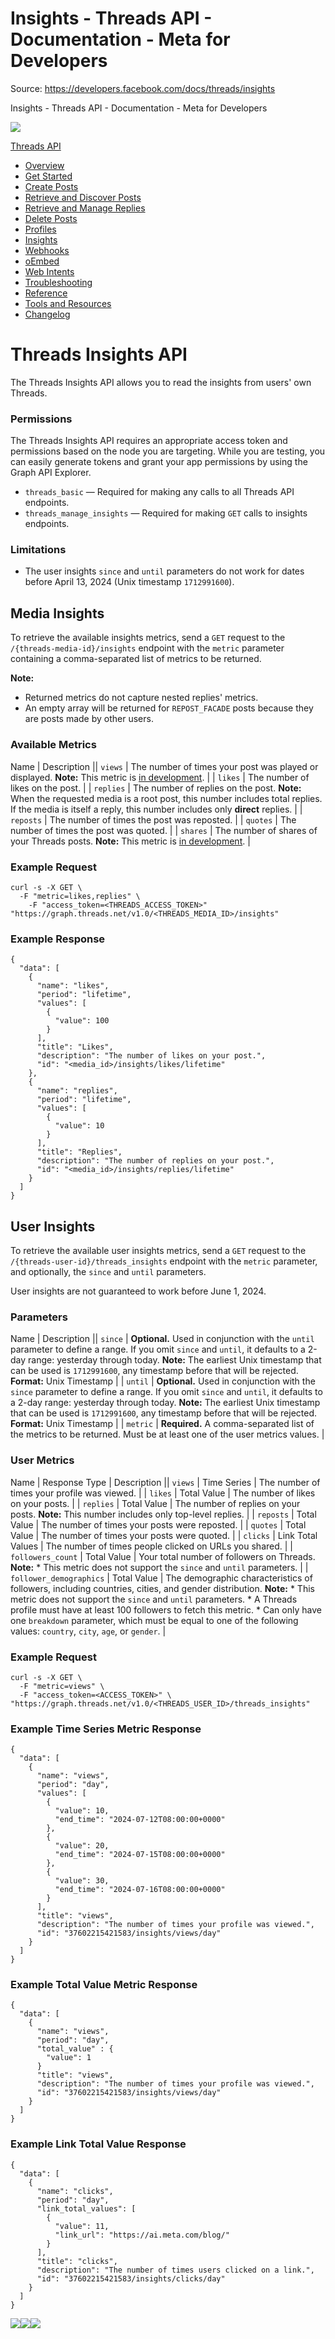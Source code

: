 # Insights - Threads API - Documentation - Meta for Developers

Source: https://developers.facebook.com/docs/threads/insights

Insights - Threads API - Documentation - Meta for Developers

![](https://facebook.com/security/hsts-pixel.gif)

[Threads API](.md)

* [Overview](overview.md)
* [Get Started](get-started.md)
* [Create Posts](create-posts.md)
* [Retrieve and Discover Posts](retrieve-and-discover-posts.md)
* [Retrieve and Manage Replies](retrieve-and-manage-replies.md)
* [Delete Posts](posts/delete-posts.md)
* [Profiles](threads-profiles.md)
* [Insights](insights.md)
* [Webhooks](webhooks.md)
* [oEmbed](tools-and-resources/embed-a-threads-post.md)
* [Web Intents](threads-web-intents.md)
* [Troubleshooting](troubleshooting.md)
* [Reference](reference.md)
* [Tools and Resources](tools-and-resources.md)
* [Changelog](changelog.md)

# Threads Insights API

The Threads Insights API allows you to read the insights from users' own Threads.

### Permissions

The Threads Insights API requires an appropriate access token and permissions based on the node you are targeting. While you are testing, you can easily generate tokens and grant your app permissions by using the Graph API Explorer.

* `threads_basic` — Required for making any calls to all Threads API endpoints.
* `threads_manage_insights` — Required for making `GET` calls to insights endpoints.

### Limitations

* The user insights `since` and `until` parameters do not work for dates before April 13, 2024 (Unix timestamp `1712991600`).

## Media Insights

To retrieve the available insights metrics, send a `GET` request to the `/{threads-media-id}/insights` endpoint with the `metric` parameter containing a comma-separated list of metrics to be returned.

**Note:**

* Returned metrics do not capture nested replies' metrics.
* An empty array will be returned for `REPOST_FACADE` posts because they are posts made by other users.

### Available Metrics

Name | Description || `views` | The number of times your post was played or displayed.  **Note:** This metric is [in development](https://www.facebook.com/business/help/metrics-labeling). |
| `likes` | The number of likes on the post. |
| `replies` | The number of replies on the post.  **Note:** When the requested media is a root post, this number includes total replies. If the media is itself a reply, this number includes only **direct** replies. |
| `reposts` | The number of times the post was reposted. |
| `quotes` | The number of times the post was quoted. |
| `shares` | The number of shares of your Threads posts.  **Note:** This metric is [in development](https://www.facebook.com/business/help/metrics-labeling). |

### Example Request

```
curl -s -X GET \
  -F "metric=likes,replies" \
	-F "access_token=<THREADS_ACCESS_TOKEN>"
"https://graph.threads.net/v1.0/<THREADS_MEDIA_ID>/insights"
```

### Example Response

```
{
  "data": [
    {
      "name": "likes",
      "period": "lifetime",
      "values": [
        {
          "value": 100
        }
      ],
      "title": "Likes",
      "description": "The number of likes on your post.",
      "id": "<media_id>/insights/likes/lifetime"
    },
    {
      "name": "replies",
      "period": "lifetime",
      "values": [
        {
          "value": 10
        }
      ],
      "title": "Replies",
      "description": "The number of replies on your post.",
      "id": "<media_id>/insights/replies/lifetime"
    }
  ]
}
```

## User Insights

To retrieve the available user insights metrics, send a `GET` request to the `/{threads-user-id}/threads_insights` endpoint with the `metric` parameter, and optionally, the `since` and `until` parameters.

User insights are not guaranteed to work before June 1, 2024.

### Parameters

Name | Description || `since` | **Optional.**  Used in conjunction with the `until` parameter to define a range. If you omit `since` and `until`, it defaults to a 2-day range: yesterday through today.  **Note:** The earliest Unix timestamp that can be used is `1712991600`, any timestamp before that will be rejected.  **Format:** Unix Timestamp |
| `until` | **Optional.**  Used in conjunction with the `since` parameter to define a range. If you omit `since` and `until`, it defaults to a 2-day range: yesterday through today.  **Note:** The earliest Unix timestamp that can be used is `1712991600`, any timestamp before that will be rejected.  **Format:** Unix Timestamp |
| `metric` | **Required.**  A comma-separated list of the metrics to be returned. Must be at least one of the user metrics values. |

### User Metrics

Name | Response Type | Description || `views` | Time Series | The number of times your profile was viewed. |
| `likes` | Total Value | The number of likes on your posts. |
| `replies` | Total Value | The number of replies on your posts.  **Note:** This number includes only top-level replies. |
| `reposts` | Total Value | The number of times your posts were reposted. |
| `quotes` | Total Value | The number of times your posts were quoted. |
| `clicks` | Link Total Values | The number of times people clicked on URLs you shared. |
| `followers_count` | Total Value | Your total number of followers on Threads.  **Note:**   * This metric does not support the `since` and `until` parameters. |
| `follower_demographics` | Total Value | The demographic characteristics of followers, including countries, cities, and gender distribution.  **Note:**   * This metric does not support the `since` and `until` parameters. * A Threads profile must have at least 100 followers to fetch this metric. * Can only have one `breakdown` parameter, which must be equal to one of the following values: `country`, `city`, `age`, or `gender`. |

### Example Request

```
curl -s -X GET \
  -F "metric=views" \
  -F "access_token=<ACCESS_TOKEN>" \
"https://graph.threads.net/v1.0/<THREADS_USER_ID>/threads_insights"
```

### Example Time Series Metric Response

```
{
  "data": [
    {
      "name": "views",
      "period": "day",
      "values": [
        {
          "value": 10,
          "end_time": "2024-07-12T08:00:00+0000"
        },
        {
          "value": 20,
          "end_time": "2024-07-15T08:00:00+0000"
        },
        {
          "value": 30,
          "end_time": "2024-07-16T08:00:00+0000"
        }
      ],
      "title": "views",
      "description": "The number of times your profile was viewed.",
      "id": "37602215421583/insights/views/day"
    }
  ]
}
```

### Example Total Value Metric Response

```
{
  "data": [
    {
      "name": "views",
      "period": "day",
      "total_value" : {
        "value": 1
      }
      "title": "views",
      "description": "The number of times your profile was viewed.",
      "id": "37602215421583/insights/views/day"
    }
  ]
}
```

### Example Link Total Value Response

```
{
  "data": [
    {
      "name": "clicks",
      "period": "day",
      "link_total_values": [
        {
          "value": 11,
          "link_url": "https://ai.meta.com/blog/"
        }
      ],
      "title": "clicks",
      "description": "The number of times users clicked on a link.",
      "id": "37602215421583/insights/clicks/day"
    }
  ]
}
```

![](https://www.facebook.com/tr?id=675141479195042&ev=PageView&noscript=1)![](https://www.facebook.com/tr?id=574561515946252&ev=PageView&noscript=1)![](https://www.facebook.com/tr?id=1754628768090156&ev=PageView&noscript=1)